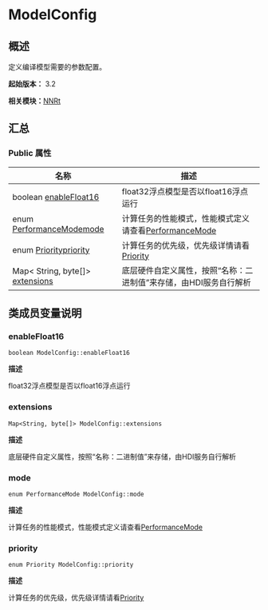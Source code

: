 # ModelConfig


## 概述

定义编译模型需要的参数配置。

**起始版本：** 3.2

**相关模块：**[NNRt](_n_n_rt_v20.md)


## 汇总


### Public 属性

| 名称 | 描述 | 
| -------- | -------- |
| boolean [enableFloat16](#enablefloat16) | float32浮点模型是否以float16浮点运行  | 
| enum [PerformanceMode](_n_n_rt_v20.md#performancemode)[mode](#mode) | 计算任务的性能模式，性能模式定义请查看[PerformanceMode](_n_n_rt_v20.md#performancemode) | 
| enum [Priority](_n_n_rt_v20.md#priority)[priority](#priority) | 计算任务的优先级，优先级详情请看[Priority](_n_n_rt_v20.md#priority) | 
| Map&lt; String, byte[]&gt; [extensions](#extensions) | 底层硬件自定义属性，按照“名称：二进制值”来存储，由HDI服务自行解析  | 


## 类成员变量说明


### enableFloat16

```
boolean ModelConfig::enableFloat16
```
**描述**

float32浮点模型是否以float16浮点运行


### extensions

```
Map<String, byte[]> ModelConfig::extensions
```
**描述**

底层硬件自定义属性，按照“名称：二进制值”来存储，由HDI服务自行解析


### mode

```
enum PerformanceMode ModelConfig::mode
```
**描述**

计算任务的性能模式，性能模式定义请查看[PerformanceMode](_n_n_rt_v20.md#performancemode)


### priority

```
enum Priority ModelConfig::priority
```
**描述**

计算任务的优先级，优先级详情请看[Priority](_n_n_rt_v20.md#priority)
